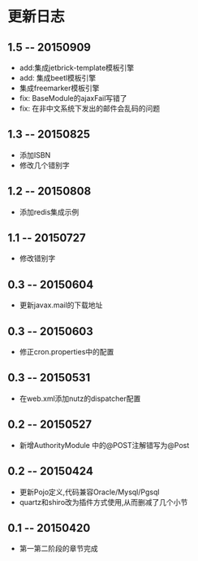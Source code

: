 # 更新日志

## 1.5 -- 20150909

* add:集成jetbrick-template模板引擎
* add: 集成beetl模板引擎
* 集成freemarker模板引擎
* fix: BaseModule的ajaxFail写错了
* fix: 在非中文系统下发出的邮件会乱码的问题

## 1.3 -- 20150825

* 添加ISBN
* 修改几个错别字

## 1.2 -- 20150808

* 添加redis集成示例

## 1.1 -- 20150727

* 修改错别字

## 0.3 -- 20150604

* 更新javax.mail的下载地址

## 0.3 -- 20150603

* 修正cron.properties中的配置

## 0.3 -- 20150531

* 在web.xml添加nutz的dispatcher配置

## 0.2 -- 20150527

* 新增AuthorityModule 中的@POST注解错写为@Post

## 0.2 -- 20150424

* 更新Pojo定义,代码兼容Oracle/Mysql/Pgsql
* quartz和shiro改为插件方式使用,从而删减了几个小节

## 0.1 -- 20150420

* 第一第二阶段的章节完成